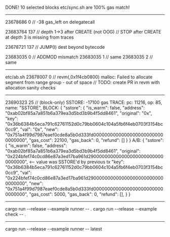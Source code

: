 DONE! 10 selected blocks etc/sync.sh are 100% gas match!

---

23678686 0      // -38 gas_left on delegatecall

23683764 137    // depth 1->3 after CREATE (not OOG)
// STOP after CREATE at depth 3 is missing from traces

23678721 137    // JUMP(I) dest beyond bytecode

23683035 0      // ADDMOD mismatch
23683035 1      // same
23683035 2      // same

---

etc/ab.sh 23678007 0
// revm(<pid>,0x1f4cb0800) malloc: Failed to allocate segment from range group - out of space
// TODO: create PR in revm with allocation sanity checks

---

23690323 25     // (block-only) SSTORE: -17100 gas
TRACE:
    pc: 11216,
    op: 85,
    name: "SSTORE",
BLOCK: {
  "sstore": {
    "is_warm": false,
    "address": "0xab02bf85a7a851b6a379ea3d5bd3b9b4f5dd8461",
    "original": "0x",
    "key": "0x36b6384b5eca791c62761152d0c79bb0604c104a5fb6f4eb0703f3154bc0cc9",
    "val": "0x",
    "new": "0x751a4f99d7987eaef0cde8a5b0d333fd00000000000000000000000000000000",
    "gas_cost": 22100,
    "gas_back": 0,
    "refund": []
  }
}
A/B: {
  "sstore": {
    "is_warm": false,
    "address": "0xab02bf85a7a851b6a379ea3d5bd3b9b4f5dd8461",
    "original": "0x224bfef74c0cd86e87a3ed17ba961d2900000000000000000000000000000000", <-- value was SSTORE'd by previous tx
    "key": "0x36b6384b5eca791c62761152d0c79bb0604c104a5fb6f4eb0703f3154bc0cc9",
    "val": "0x224bfef74c0cd86e87a3ed17ba961d2900000000000000000000000000000000",
    "new": "0x751a4f99d7987eaef0cde8a5b0d333fd00000000000000000000000000000000",
    "gas_cost": 5000,
    "gas_back": 0,
    "refund": [],
  }
}

---

cargo run --release --example runner -- .
cargo run --release --example check -- .

---

cargo run --release --example runner -- latest
